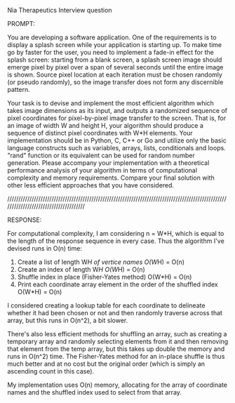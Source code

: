 Nia Therapeutics Interview question

PROMPT:

You are developing a software application. One of the requirements is to display a splash screen while your application is starting up. To make time go by faster for the user, you need to implement a fade-in effect for the splash screen: starting from a blank screen, a splash screen image should emerge pixel by pixel over a span of several seconds until the entire image is shown. Source pixel location at each iteration must be chosen randomly (or pseudo randomly), so the image transfer does not form any discernible pattern.

Your task is to devise and implement the most efficient algorithm which takes image dimensions as its input, and outputs a randomized sequence of pixel coordinates for pixel-by-pixel image transfer to the screen. That is, for an image of width W and height H, your algorithm should produce a sequence of distinct pixel coordinates with W*H elements. Your implementation should be in Python, C, C++ or Go and utilize only the basic language constructs such as variables, arrays, lists, conditionals and loops. "rand" function or its equivalent can be used for random number generation. Please accompany your implementation with a theoretical performance analysis of your algorithm in terms of computational complexity and memory requirements. Compare your final solution with other less efficient approaches that you have considered.

//////////////////////////////////////////////////////////////////////////////////////////////////////////////////////////////////////

RESPONSE:

For computational complexity, I am considering n = W*H, which is equal to the length of the response sequence in every case.
Thus the algorithm I've devised runs in O(n) time:

1. Create a list of length W*H of vertice names                         O(W*H) = O(n)
2. Create an index of length W*H                                        O(W*H) = O(n)
3. Shuffle index in place (Fisher-Yates method)                         O(W*H) = O(n)
4. Print each coordinate array element in the order of the shuffled index   O(W*H) = O(n)

I considered creating a lookup table for each coordinate to delineate whether it had been chosen or not and then randomly traverse across that array, but this runs in O(n^2), a bit slower.

There's also less efficient methods for shuffling an array, such as creating a temporary array and randomly selecting elements from it and then removing that element from the temp array, but this takes up double the memory and runs in O(n^2) time. The Fisher-Yates method for an in-place shuffle is thus much better and at no cost but the original order (which is simply an ascending count in this case). 

My implementation uses O(n) memory, allocating for the array of coordinate names and the shuffled index used to select from that array.